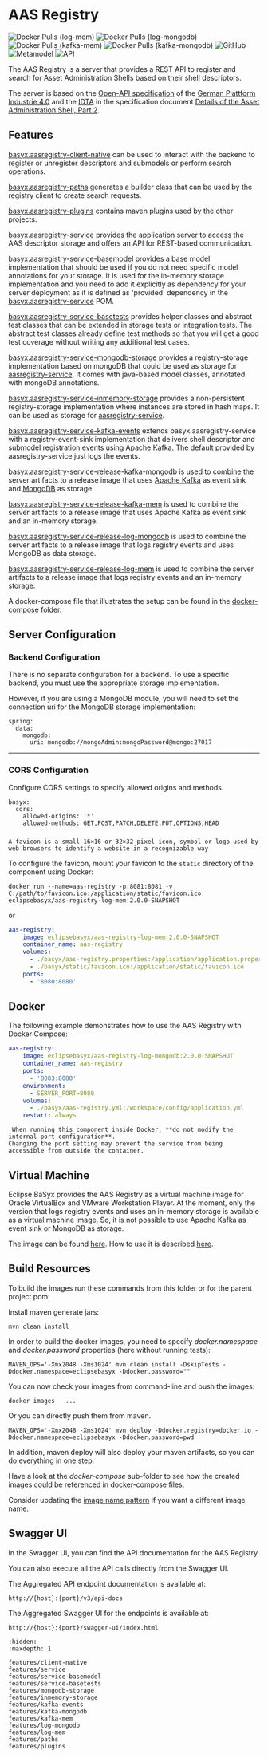# AAS Registry

![Docker Pulls (log-mem)](https://img.shields.io/docker/pulls/eclipsebasyx/aas-registry-log-mem?label=Docker%20Pulls%20(log-mem))
![Docker Pulls (log-mongodb)](https://img.shields.io/docker/pulls/eclipsebasyx/aas-registry-log-mongodb?label=Docker%20Pulls%20(log-mongodb))
![Docker Pulls (kafka-mem)](https://img.shields.io/docker/pulls/eclipsebasyx/aas-registry-kafka-mem?label=Docker%20Pulls%20(kafka-mem))
![Docker Pulls (kafka-mongodb)](https://img.shields.io/docker/pulls/eclipsebasyx/aas-registry-kafka-mongodb?label=Docker%20Pulls%20(kafka-mongodb))
![GitHub](https://img.shields.io/github/license/eclipse-basyx/basyx-java-server-sdk)
![Metamodel](https://img.shields.io/badge/Metamodel-v3.0-yellow)
![API](https://img.shields.io/badge/API-v3.0-yellow)

The AAS Registry is a server that provides a REST API to register and search for Asset Administration Shells based on their shell descriptors.

The server is based on the [Open-API specification](https://app.swaggerhub.com/apis/Plattform_i40/AssetAdministrationShellRegistryServiceSpecification/V3.0_SSP-001) of the [German Plattform Industrie 4.0](https://www.plattform-i40.de/) and the [IDTA](https://industrialdigitaltwin.org/) in the specification document [Details of the Asset Administration Shell, Part 2](https://industrialdigitaltwin.org/wp-content/uploads/2023/04/IDTA-01002-3-0_SpecificationAssetAdministrationShell_Part2_API.pdf).

## Features

[basyx.aasregistry-client-native](features/client-native.md) can be used to interact with the backend to register or unregister descriptors and submodels or perform search operations.

[basyx.aasregistry-paths](features/paths.md) generates a builder class that can be used by the registry client to create search requests.

[basyx.aasregistry-plugins](features/plugins.md) contains maven plugins used by the other projects. 

[basyx.aasregistry-service](features/service.md) provides the application server to access the AAS descriptor storage and offers an API for REST-based communication.

[basyx.aasregistry-service-basemodel](features/service-basemodel.md) provides a base model implementation that should be used if you do not need specific model annotations for your storage. It is used for the in-memory storage implementation and you need to add it explicitly as dependency for your server deployment as it is defined as 'provided' dependency in the [basyx.aasregistry-service](basyx.aasregistry-service/README.md) POM.

[basyx.aasregistry-service-basetests](features/service-basetest.md) provides helper classes and abstract test classes that can be extended in storage tests or integration tests. The abstract test classes already define test methods so that you will get a good test coverage without writing any additional test cases.

[basyx.aasregistry-service-mongodb-storage](features/mongodb-storage.md) provides a registry-storage implementation based on mongoDB that could be used as storage for [aasregistry-service](basyx.aasregistry-service/README.md). It comes with java-based model classes, annotated with mongoDB annotations.

[basyx.aasregistry-service-inmemory-storage](features/inmemory-storage.md) provides a non-persistent registry-storage implementation where instances are stored in hash maps. It can be used as storage for [aasregistry-service](basyx.aasregistry-service/README.md).

[basyx.aasregistry-service-kafka-events](features/kafka-events.md) extends basyx.aasregistry-service with a registry-event-sink implementation that delivers shell descriptor and submodel registration events using Apache Kafka. The default provided by aasregistry-service just logs the events.

[basyx.aasregistry-service-release-kafka-mongodb](features/kafka-mongodb.md) is used to combine the server artifacts to a release image that uses [Apache Kafka](https://kafka.apache.org/) as event sink and [MongoDB](https://www.mongodb.com/) as storage.

[basyx.aasregistry-service-release-kafka-mem](features/kafka-mem.md) is used to combine the server artifacts to a release image that uses Apache Kafka as event sink and an in-memory storage.

[basyx.aasregistry-service-release-log-mongodb](features/log-mongodb.md) is used to combine the server artifacts to a release image that logs registry events and uses MongoDB as data storage.

[basyx.aasregistry-service-release-log-mem](features/log-mem.md) is used to combine the server artifacts to a release image that logs registry events and an in-memory storage.

A docker-compose file that illustrates the setup can be found in the [docker-compose](docker-compose/docker-compose.yml) folder.

## Server Configuration

### Backend Configuration
There is no separate configuration for a backend. To use a specific backend, you must use the appropriate storage implementation.

However, if you are using a MongoDB module, you will need to set the connection uri for the MongoDB storage implementation:
```properties
spring:
  data:
    mongodb:
      uri: mongodb://mongoAdmin:mongoPassword@mongo:27017
```
---

### CORS Configuration
Configure CORS settings to specify allowed origins and methods.

```properties
basyx:
  cors:
    allowed-origins: '*'
    allowed-methods: GET,POST,PATCH,DELETE,PUT,OPTIONS,HEAD
```

### 
```{note}
A favicon is a small 16×16 or 32×32 pixel icon, symbol or logo used by web browsers to identify a website in a recognizable way
```
To configure the favicon, mount your favicon to the `static` directory of the component using Docker:
```
docker run --name=aas-registry -p:8081:8081 -v C:/path/to/favicon.ico:/application/static/favicon.ico eclipsebasyx/aas-registry-log-mem:2.0.0-SNAPSHOT
```
or
```yaml
aas-registry:
    image: eclipsebasyx/aas-registry-log-mem:2.0.0-SNAPSHOT
    container_name: aas-registry
    volumes:
      - ./basyx/aas-registry.properties:/application/application.properties
	  - ./basyx/static/favicon.ico:/application/static/favicon.ico
    ports:
      - '8080:8080'
```

## Docker
The following example demonstrates how to use the AAS Registry with Docker Compose:

```yml
aas-registry:
    image: eclipsebasyx/aas-registry-log-mongodb:2.0.0-SNAPSHOT
    container_name: aas-registry
    ports:
      - '8083:8080'
    environment:
      - SERVER_PORT=8080
    volumes:
      - ./basyx/aas-registry.yml:/workspace/config/application.yml
    restart: always
```

```{warning}
 When running this component inside Docker, **do not modify the internal port configuration**.  
Changing the port setting may prevent the service from being accessible from outside the container.
```
## Virtual Machine
Eclipse BaSyx provides the AAS Registry as a virtual machine image for Oracle VirtualBox and VMware Workstation Player. At the moment, only the version that logs registry events and uses an in-memory storage is available as a virtual machine image. So, it is not possible to use Apache Kafka as event sink or MongoDB as storage.

The image can be found [here](https://oc.iese.de/index.php/s/9JyJAuOlhh9vMUu). How to use it is described [here](../../../user_tutorials/virtualmachines/alpine_virtualmachine_setup_use.md).


## Build Resources

To build the images run these commands from this folder or for the parent project pom:

Install maven generate jars:

``` shell 
mvn clean install
```

In order to build the docker images, you need to specify *docker.namespace* and *docker.password* properties (here without running tests):

``` shell
MAVEN_OPS='-Xmx2048 -Xms1024' mvn clean install -DskipTests -Ddocker.namespace=eclipsebasyx -Ddocker.password=""
```

You can now check your images from command-line and push the images:
``` shell 
docker images   ...
```
Or you can directly push them from maven. 

``` shell 
MAVEN_OPS='-Xmx2048 -Xms1024' mvn deploy -Ddocker.registry=docker.io -Ddocker.namespace=eclipsebasyx -Ddocker.password=pwd
```
In addition, maven deploy will also deploy your maven artifacts, so you can do everything in one step.

Have a look at the *docker-compose* sub-folder to see how the created images could be referenced in docker-compose files.

Consider updating the [image name pattern](https://github.com/eclipse-basyx/basyx-java-server-sdk/blob/main/basyx.aasregistry/pom.xml#L16) if you want a different image name.

## Swagger UI
In the Swagger UI, you can find the API documentation for the AAS Registry.

You can also execute all the API calls directly from the Swagger UI.

The Aggregated API endpoint documentation is available at:

	http://{host}:{port}/v3/api-docs
	
The Aggregated Swagger UI for the endpoints is available at:

	http://{host}:{port}/swagger-ui/index.html


```{toctree}
:hidden:
:maxdepth: 1

features/client-native
features/service
features/service-basemodel
features/service-basetests
features/mongodb-storage
features/inmemory-storage
features/kafka-events
features/kafka-mongodb
features/kafka-mem
features/log-mongodb
features/log-mem
features/paths
features/plugins
```

